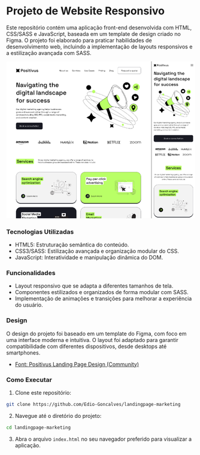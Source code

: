 # Projeto de Website Responsivo

Este repositório contém uma aplicação front-end desenvolvida com HTML, CSS/SASS e JavaScript, baseada em um template de design criado no Figma. O projeto foi elaborado para praticar habilidades de desenvolvimento web, incluindo a implementação de layouts responsivos e a estilização avançada com SASS.

![Cover](./assets/image/Captura%20de%20tela%202024-08-23%20211322.png)

### Tecnologias Utilizadas

- HTML5: Estruturação semântica do conteúdo.
- CSS3/SASS: Estilização avançada e organização modular do CSS.
- JavaScript: Interatividade e manipulação dinâmica do DOM.

### Funcionalidades

- Layout responsivo que se adapta a diferentes tamanhos de tela.
- Componentes estilizados e organizados de forma modular com SASS.
- Implementação de animações e transições para melhorar a experiência do usuário.

### Design

O design do projeto foi baseado em um template do Figma, com foco em uma interface moderna e intuitiva. O layout foi adaptado para garantir compatibilidade com diferentes dispositivos, desde desktops até smartphones.

- <a href="https://www.figma.com/design/x5L8uSVskb4aVRMugTPc5l/Positivus-Landing-Page-Design-(Community)?node-id=25-145&t=CYLz9KAFpvcJPmfT-0">Font: Positivus Landing Page Design (Community)</a>

### Como Executar

1. Clone este repositório:

```bash
git clone https://github.com/Edio-Goncalves/landingpage-marketing
```

2. Navegue até o diretório do projeto:

```bash
cd landingpage-marketing
```

3. Abra o arquivo `index.html` no seu navegador preferido para visualizar a aplicação.
